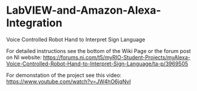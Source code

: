 # LabVIEW-and-Amazon-Alexa-Integration
Voice Controlled Robot Hand to Interpret Sign Language

For detailed instructions see the bottom of the Wiki Page or the forum post on NI website:
https://forums.ni.com/t5/myRIO-Student-Projects/myAlexa-Voice-Controlled-Robot-Hand-to-Interpret-Sign-Language/ta-p/3969505

For demonstation of the project see this video: 
https://www.youtube.com/watch?v=JW4hO6jqNvI
